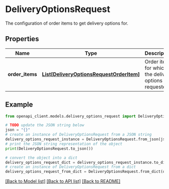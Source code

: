 # DeliveryOptionsRequest

The configuration of order items to get delivery options for.

## Properties

Name | Type | Description | Notes
------------ | ------------- | ------------- | -------------
**order_items** | [**List[DeliveryOptionsRequestOrderItem]**](DeliveryOptionsRequestOrderItem.md) | Order items for which the delivery options are requested. | 

## Example

```python
from openapi_client.models.delivery_options_request import DeliveryOptionsRequest

# TODO update the JSON string below
json = "{}"
# create an instance of DeliveryOptionsRequest from a JSON string
delivery_options_request_instance = DeliveryOptionsRequest.from_json(json)
# print the JSON string representation of the object
print(DeliveryOptionsRequest.to_json())

# convert the object into a dict
delivery_options_request_dict = delivery_options_request_instance.to_dict()
# create an instance of DeliveryOptionsRequest from a dict
delivery_options_request_from_dict = DeliveryOptionsRequest.from_dict(delivery_options_request_dict)
```
[[Back to Model list]](../README.md#documentation-for-models) [[Back to API list]](../README.md#documentation-for-api-endpoints) [[Back to README]](../README.md)


